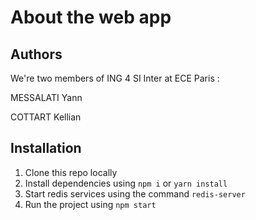# About the web app

## Authors

We're two members of ING 4 SI Inter at ECE Paris : 

MESSALATI Yann

COTTART Kellian

## Installation

1. Clone this repo locally
2. Install dependencies using `npm i` or `yarn install`
3. Start redis services using the command `redis-server`
4. Run the project using `npm start`
